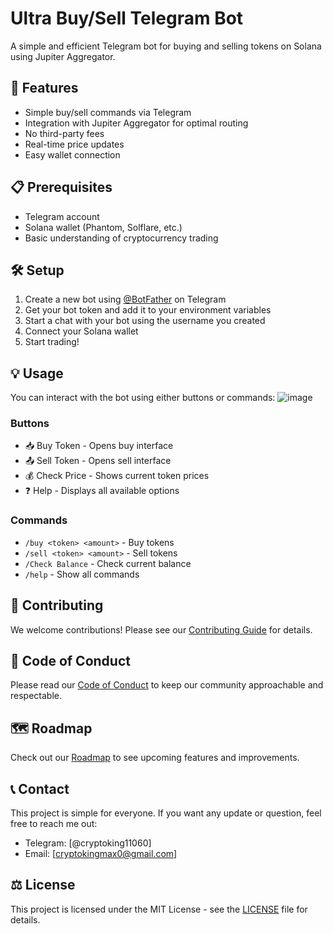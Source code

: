 # Ultra Buy/Sell Telegram Bot

A simple and efficient Telegram bot for buying and selling tokens on Solana using Jupiter Aggregator.

## 🚀 Features

- Simple buy/sell commands via Telegram
- Integration with Jupiter Aggregator for optimal routing
- No third-party fees
- Real-time price updates
- Easy wallet connection

## 📋 Prerequisites

- Telegram account
- Solana wallet (Phantom, Solflare, etc.)
- Basic understanding of cryptocurrency trading

## 🛠️ Setup
1. Create a new bot using [@BotFather](https://t.me/botfather) on Telegram
2. Get your bot token and add it to your environment variables
3. Start a chat with your bot using the username you created
4. Connect your Solana wallet
5. Start trading!

## 💡 Usage

You can interact with the bot using either buttons or commands:
![image](https://github.com/user-attachments/assets/f1f26eb6-824a-4b9f-95fa-097129363c5a)

### Buttons
- 📥 Buy Token - Opens buy interface
- 📤 Sell Token - Opens sell interface
- 💰 Check Price - Shows current token prices
- ❓ Help - Displays all available options

### Commands
- `/buy <token> <amount>` - Buy tokens
- `/sell <token> <amount>` - Sell tokens
- `/Check Balance` - Check current balance
- `/help` - Show all commands

## 🤝 Contributing

We welcome contributions! Please see our [Contributing Guide](CONTRIBUTING.md) for details.

## 📜 Code of Conduct

Please read our [Code of Conduct](CODE_OF_CONDUCT.md) to keep our community approachable and respectable.

## 🗺️ Roadmap

Check out our [Roadmap](ROADMAP.md) to see upcoming features and improvements.

## 📞 Contact

This project is simple for everyone. If you want any update or question, feel free to reach me out:

- Telegram: [@cryptoking11060]
- Email: [cryptokingmax0@gmail.com]

## ⚖️ License

This project is licensed under the MIT License - see the [LICENSE](LICENSE.txt) file for details.
